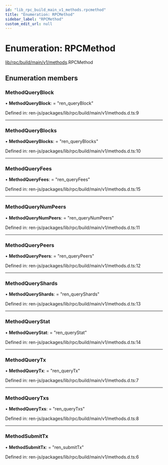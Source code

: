```yaml
---
id: "lib_rpc_build_main_v1_methods.rpcmethod"
title: "Enumeration: RPCMethod"
sidebar_label: "RPCMethod"
custom_edit_url: null
---
```


# Enumeration: RPCMethod

[lib/rpc/build/main/v1/methods](../modules/lib_rpc_build_main_v1_methods.md).RPCMethod

## Enumeration members

### MethodQueryBlock

• **MethodQueryBlock**: = "ren\_queryBlock"

Defined in: ren-js/packages/lib/rpc/build/main/v1/methods.d.ts:9

___

### MethodQueryBlocks

• **MethodQueryBlocks**: = "ren\_queryBlocks"

Defined in: ren-js/packages/lib/rpc/build/main/v1/methods.d.ts:10

___

### MethodQueryFees

• **MethodQueryFees**: = "ren\_queryFees"

Defined in: ren-js/packages/lib/rpc/build/main/v1/methods.d.ts:15

___

### MethodQueryNumPeers

• **MethodQueryNumPeers**: = "ren\_queryNumPeers"

Defined in: ren-js/packages/lib/rpc/build/main/v1/methods.d.ts:11

___

### MethodQueryPeers

• **MethodQueryPeers**: = "ren\_queryPeers"

Defined in: ren-js/packages/lib/rpc/build/main/v1/methods.d.ts:12

___

### MethodQueryShards

• **MethodQueryShards**: = "ren\_queryShards"

Defined in: ren-js/packages/lib/rpc/build/main/v1/methods.d.ts:13

___

### MethodQueryStat

• **MethodQueryStat**: = "ren\_queryStat"

Defined in: ren-js/packages/lib/rpc/build/main/v1/methods.d.ts:14

___

### MethodQueryTx

• **MethodQueryTx**: = "ren\_queryTx"

Defined in: ren-js/packages/lib/rpc/build/main/v1/methods.d.ts:7

___

### MethodQueryTxs

• **MethodQueryTxs**: = "ren\_queryTxs"

Defined in: ren-js/packages/lib/rpc/build/main/v1/methods.d.ts:8

___

### MethodSubmitTx

• **MethodSubmitTx**: = "ren\_submitTx"

Defined in: ren-js/packages/lib/rpc/build/main/v1/methods.d.ts:6
